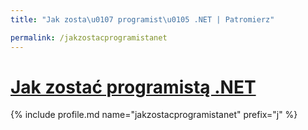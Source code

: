```yaml
---
title: "Jak zosta\u0107 programist\u0105 .NET | Patromierz"

permalink: /jakzostacprogramistanet
---
```


# [Jak zostać programistą .NET](https://patronite.pl/jakzostacprogramistanet)

{% include profile.md name="jakzostacprogramistanet" prefix="j" %}
